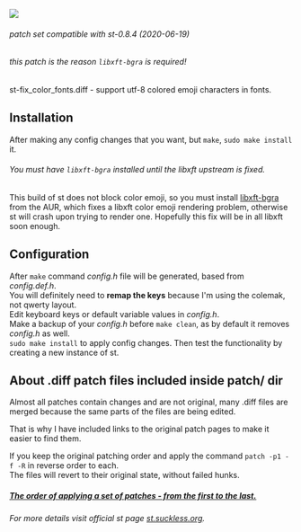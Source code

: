 ![](https://st.suckless.org/st.svg)
###### patch set compatible with st-0.8.4 (2020-06-19)

###### this patch is the reason `libxft-bgra` is required!
st-fix_color_fonts.diff - support utf-8 colored emoji characters in fonts.

## Installation

After making any config changes that you want, but `make`, `sudo make install` it.

###### You must have `libxft-bgra` installed until the libxft upstream is fixed.

This build of st does not block color emoji, so you must install [libxft-bgra](https://aur.archlinux.org/packages/libxft-bgra/) from the AUR, which fixes a libxft color emoji rendering problem, otherwise st will crash upon trying to render one. Hopefully this fix will be in all libxft soon enough.

## Configuration

After `make` command *config.h* file will be generated, based from *config.def.h*.\
You will definitely need to **remap the keys** because I'm using the colemak, not qwerty layout.\
Edit keyboard keys or default variable values in *config.h*.\
Make a backup of your *config.h* before `make clean`, as by default it removes *config.h* as well.\
`sudo make install` to apply config changes. Then test the functionality by creating a new instance of st.

## About .diff patch files included inside patch/ dir

Almost all patches contain changes and are not original, many .diff files are merged because the same parts of the files are being edited.

That is why I have included links to the original patch pages to make it easier to find them.

If you keep the original patching order and apply the command `patch -p1 -f -R` in reverse order to each.\
The files will revert to their original state, without failed hunks.

##### [The order of applying a set of patches - from the first to the last.](https://github.com/WANDEX/st/blob/master/patch/active_patch_list)

###### For more details visit official st page [st.suckless.org](https://st.suckless.org/).

